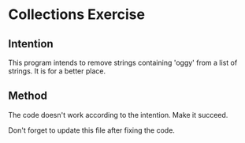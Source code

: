 # Collections Exercise

## Intention

This program intends to remove strings containing 'oggy' from a list of strings.
It is for a better place.

## Method

The code doesn't work according to the intention. Make it succeed.

Don't forget to update this file after fixing the code.
